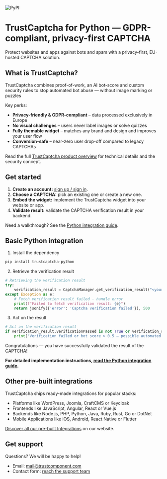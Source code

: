 ![PyPI](https://img.shields.io/pypi/v/trustcaptcha)

# TrustCaptcha for Python — GDPR-compliant, privacy-first CAPTCHA

Protect websites and apps against bots and spam with a privacy-first, EU-hosted CAPTCHA solution.


## What is TrustCaptcha?

TrustCaptcha combines proof-of-work, an AI bot-score and custom security rules to stop automated bot abuse — without image marking or puzzles

Key perks:
- **Privacy-friendly & GDPR-compliant** – data processed exclusively in Europe
- **No visual challenges** – users never label images or solve quizzes
- **Fully themable widget** – matches any brand and design and improves your user flow
- **Conversion-safe** – near-zero user drop-off compared to legacy CAPTCHAs

Read the full [TrustCaptcha product overview](https://www.trustcomponent.com/en/products/captcha) for technical details and the security concept.


## Get started

1. **Create an account:** [sign up / sign in](https://id.trustcomponent.com/en/signup).
2. **Choose a CAPTCHA:** pick an existing one or create a new one.
3. **Embed the widget:** implement the TrustCaptcha widget into your website or app.
4. **Validate result:** validate the CAPTCHA verification result in your backend.

Need a walkthrough? See the [Python integration guide](https://www.trustcomponent.com/en/products/captcha/integrations/python-captcha).


## Basic Python integration

1. Install the dependency
```bash
pip install trustcaptcha-python
```

2. Retrieve the verification result
```python
# Retrieving the verification result
try:
    verification_result = CaptchaManager.get_verification_result("<your_secret_key>", "<verification_token_from_your_client>")
except Exception as e:
    # Fetch verification result failed - handle error
    print(f"Failed to fetch verification result: {e}")
    return jsonify({'error': 'Captcha verification failed'}), 500

```

3. Act on the result
```python
# Act on the verification result
if verification_result.verificationPassed is not True or verification_result.score > 0.5:
    print("Verification failed or bot score > 0.5 – possible automated request.")

```

Congratulations — you have successfully validated the result of the CAPTCHA!

**For detailed implementation instructions, [read the Python integration guide](https://www.trustcomponent.com/en/products/captcha/integrations/python-captcha).**


## Other pre-built integrations

TrustCaptcha ships ready-made integrations for popular stacks:
- Platforms like WordPress, Joomla, CraftCMS or Keycloak
- Frontends like JavaScript, Angular, React or Vue.js
- Backends like Node.js, PHP, Python, Java, Ruby, Rust, Go or DotNet
- Mobile Applications like iOS, Android, React Native or Flutter

[Discover all our pre-built Integrations](https://www.trustcomponent.com/en/products/captcha/integrations) on our website.


## Get support

Questions? We will be happy to help!
- Email: [mail@trustcomponent.com](mailto:mail@trustcomponent.com)
- Contact form: [reach the support team](https://www.trustcomponent.com/en/contact-us)
